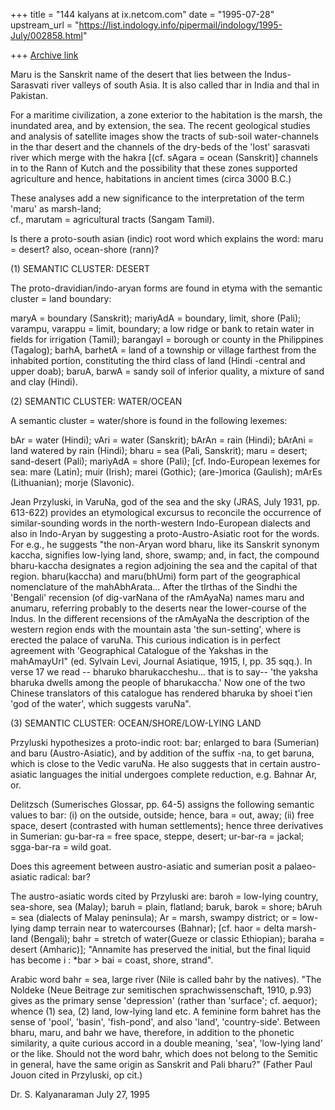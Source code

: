 +++
title = "144 kalyans at ix.netcom.com"
date = "1995-07-28"
upstream_url = "https://list.indology.info/pipermail/indology/1995-July/002858.html"

+++
[Archive link](https://list.indology.info/pipermail/indology/1995-July/002858.html)

Maru is the Sanskrit name of the desert that lies 
between the Indus-Sarasvati river valleys of south 
Asia. It is also called thar in India and thal in 
Pakistan. 

For a maritime civilization, a zone exterior to the 
habitation is the marsh, the inundated area, and by 
extension, the sea. The recent geological studies and 
analysis of satellite images show the tracts of 
sub-soil water-channels in the thar desert and the 
channels of the dry-beds of the 'lost' sarasvati river 
which merge with the hakra [(cf. sAgara = ocean 
(Sanskrit)] channels in to the Rann of Kutch and the 
possibility that these zones  supported agriculture 
and hence, habitations in ancient times (circa 3000 
B.C.)  

These analyses add a new significance to the 
interpretation of the term  'maru' as marsh-land;  
cf., marutam = agricultural tracts (Sangam Tamil).

Is there a proto-south asian (indic) root word which 
explains the word: maru = desert? also, ocean-shore 
(rann)?

(1) SEMANTIC CLUSTER: DESERT

The proto-dravidian/indo-aryan forms are found in 
etyma with the semantic cluster = land boundary:

maryA = boundary (Sanskrit); mariyAdA = boundary, 
limit, shore (Pali); varampu, varappu = limit, 
boundary; a low ridge or bank to retain water in 
fields for irrigation (Tamil); barangayI = borough or 
county in the Philippines (Tagalog); barhA, barhetA = 
land of a township or village farthest from 
the inhabited portion, constituting the third class of 
land (Hindi -central and upper doab); baruA, barwA = 
sandy soil of inferior quality, a mixture of sand and 
clay (Hindi).

(2) SEMANTIC CLUSTER: WATER/OCEAN

A semantic cluster = water/shore is found in the 
following lexemes:

bAr = water (Hindi); vAri = water (Sanskrit); bArAn = 
rain (Hindi); bArAni = land watered by rain (Hindi);
bharu = sea (Pali, Sanskrit); maru = desert; 
sand-desert (Pali); mariyAdA = shore (Pali); [cf. 
Indo-European lexemes for sea: mare (Latin); muir 
(Irish); marei (Gothic); (are-)morica (Gaulish);
mArEs (Lithuanian); morje (Slavonic).

Jean Przyluski, in VaruNa, god of the sea and the sky 
(JRAS, July 1931, pp. 613-622) provides an 
etymological excursus to reconcile the occurrence of 
similar-sounding words in the north-western
Indo-European dialects and also in Indo-Aryan by 
suggesting a proto-Austro-Asiatic root for the words. 
For e.g., he suggests "the non-Aryan word bharu, like 
its Sanskrit synonym kaccha, signifies low-lying land, 
shore, swamp; and, in fact, the compound bharu-kaccha 
designates a region adjoining the sea and the capital
of that region. bharu(kaccha) and maru(bhUmi) form 
part of the geographical nomenclature of the 
mahAbhArata... After the tIrthas of the Sindhi the 
'Bengali' recension (of dig-varNana of the
rAmAyaNa) names maru and anumaru, referring probably 
to the deserts near the lower-course of the Indus. In 
the different recensions of the rAmAyaNa the 
description of the western region ends with the
mountain asta 'the sun-setting', where is erected the 
palace of varuNa. This curious indication is in 
perfect agreement with 'Geographical Catalogue of the 
Yakshas in the mahAmayUrI" (ed. Sylvain Levi,
Journal Asiatique, 1915, I, pp. 35 sqq.). In verse 17 
we read -- bharuko bharukaccheshu... that is to say-- 
'the yaksha bharuka dwells among the people of 
bharukaccha.' Now one of the two Chinese translators 
of this catalogue has rendered bharuka by shoei t'ien
'god of the water', which suggests varuNa".

(3) SEMANTIC CLUSTER: OCEAN/SHORE/LOW-LYING LAND

Przyluski hypothesizes a proto-indic root: bar; 
enlarged to bara (Sumerian) and baru (Austro-Asiatic), 
and by addition of the suffix -na, to get baruna, 
which is close to the Vedic varuNa. He also
suggests that in certain austro-asiatic languages the 
initial undergoes complete reduction, e.g. Bahnar Ar, 
or. 

Delitzsch (Sumerisches Glossar, pp. 64-5) assigns the 
following semantic values to bar: (i) on the outside, 
outside; hence, bara = out, away; (ii) free space, 
desert (contrasted with human settlements); 
hence three derivatives in Sumerian: gu-bar-ra = free 
space, steppe, desert; ur-bar-ra = jackal; sgga-bar-ra 
= wild goat. 

Does this agreement between austro-asiatic and 
sumerian posit a palaeo-asiatic radical: bar? 

The austro-asiatic words cited by Przyluski are:
baroh = low-lying country, sea-shore, sea (Malay);
baruh = plain, flatland; baruk, barok = shore; bAruh = 
sea (dialects of Malay peninsula); Ar = marsh, swampy 
district; or = low-lying damp terrain near to 
watercourses (Bahnar); [cf. haor = delta marsh-land 
(Bengali); bahr = stretch of water(Gueze or classic 
Ethiopian); baraha = desert (Amharic)]; "Annamite has 
preserved the initial, but the final liquid has become 
i : *bar > bai = coast, shore, strand". 

Arabic word bahr = sea, large river (Nile is called 
bahr by the natives). "The Noldeke (Neue Beitrage zur 
semitischen sprachwissenschaft, 1910, p.93) gives as 
the primary sense 'depression' (rather than 'surface'; 
cf. aequor); whence (1) sea, (2) land, low-lying land 
etc. A feminine form bahret has the sense of 'pool', 
'basin', 'fish-pond', and also 'land', 'country-side'. 
Between bharu, maru, and bahr we have, therefore,
in addition to the phonetic similarity, a quite 
curious accord in a double meaning, 'sea', 'low-lying 
land' or the like. Should not the word bahr, which 
does not belong to the Semitic in general, have
the same origin as Sanskrit and Pali bharu?" (Father 
Paul Jouon cited in Przyluski, op cit.)

Dr. S. Kalyanaraman
July 27, 1995





